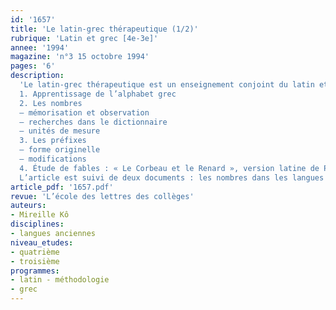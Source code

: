 ```yaml
---
id: '1657'
title: 'Le latin-grec thérapeutique (1/2)'
rubrique: 'Latin et grec [4e-3e]'
annee: '1994'
magazine: 'n°3 15 octobre 1994'
pages: '6'
description: 
  'Le latin-grec thérapeutique est un enseignement conjoint du latin et du grec plus particulièrement destiné aux élèves en difficulté. Son but est surtout de les faire progresser en français, en leur donnant une formation linguistique théorique qui leur apportera les structures nécessaires à l’apprentissage de n’importe quelle langue.
  1. Apprentissage de l’alphabet grec
  2. Les nombres
  – mémorisation et observation
  – recherches dans le dictionnaire
  – unités de mesure
  3. Les préfixes
  – forme originelle
  – modifications
  4. Étude de fables : « Le Corbeau et le Renard », version latine de Phèdre, version grecque d’Ésope, version française de La Fontaine
  L’article est suivi de deux documents : les nombres dans les langues indo-européennes ; les préfixes latins et grecs.'
article_pdf: '1657.pdf'
revue: 'L’école des lettres des collèges'
auteurs:
- Mireille Kô
disciplines:
- langues anciennes
niveau_etudes:
- quatrième
- troisième
programmes:
- latin - méthodologie
- grec
---
```

